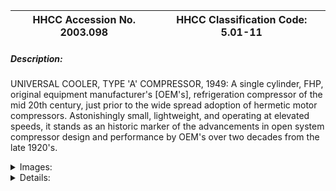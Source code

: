 | **HHCC Accession No. 2003.098** |**HHCC Classification Code:  5.01-11**|
| ----------- | ----------- |
##### Description:
UNIVERSAL COOLER, TYPE 'A' COMPRESSOR, 1949: A single cylinder, FHP, original equipment manufacturer's [OEM's], refrigeration compressor of the mid 20th century, just prior to the wide spread adoption of hermetic motor compressors. Astonishingly small, lightweight, and operating at elevated speeds, it stands as an historic marker of the advancements in open system compressor design and performance by OEM's over two decades from the late 1920's.


<details>
	<summary>Images:</summary>
<div class="gallery gallery-wrapper--full" contenteditable="false" data-is-empty="false" data-translation="Add images" data-columns="6">
<figure class="gallery__item"><a href="#DOMAIN_NAME#gallery/5.01-11.jpg" data-size="768x512"><img src="#DOMAIN_NAME#gallery/5.01-11-thumbnail.jpg" alt=""></a></figure>
</div>
</details>


<details>
	<summary>Details:</summary>

##### Group:
5.01 Refrigerating and Air Conditioning Compressors - Household

##### Make:
Universal Cooler

##### Manufacturer:
Universal Cooler, Brantford Ont.

##### Model:
Type A

##### Serial No.:
427516, body casting no.

##### Size:
8x9x11'h

##### Weight:
21 lbs

##### Circa:
1949

##### Rating:
Exhibit, education, and research quality, illustrating the significant advancement in refrigeration compressor engineering by OEM's by mid 20th century. With astonishingly small, light weight, high-speed compressor design for the period, it would herald the popularisation of the hermetic motor compressor which would soon replace it.

##### Patent Date/Number:


##### Provenance:
From York County (York Region) Ontario, once a rich agricultural hinterlands, attracting early settlement in the last years of the 18th century. Located on the north slopes of the Oak Ridges Moraine, within 20 miles of Toronto, the County would also attract early ex-urban development, to be come a wealthy market place for the emerging household and consumer technologies of the early and mid 20th century. 

This artifact was discovered in the 1950's in the used stock of T. H. Oliver, Refrigeration and Electric Sales and Service, Aurora, Ontario, an early worker in the field of agricultural, industrial and consumer technology. 

With original T.H. Oliver service tag

##### Type and Design:


##### Construction:


##### Material:


##### Special Features:


##### Accessories:


##### Capacities:


##### Performance Characteristics:


##### Operation:


##### Control and Regulation:


##### Targeted Market Segment:


##### Consumer Acceptance:


##### Merchandising:


##### Market Price:


##### Technological Significance:


##### Industrial Significance:


##### Socio-economic Significance:


##### Socio-cultural Significance:


##### Donor:
G. Leslie Oliver, The T. H. Oliver HVACR Collection

##### HHCC Storage Location:


##### Tracking:


##### Bibliographic References:


##### Notes:


##### Related Reports:

</details>
